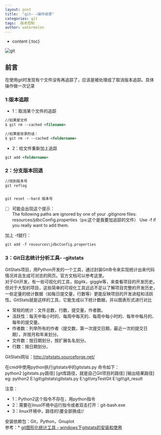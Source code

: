 ```yaml
---
layout: post
title:  "git— —操作收录"
categories: git
tags:  版本控制
author: watermelon
---
```

* content
{:toc}

![git](https://wx3.sinaimg.cn/mw1024/005xB1vLly1fyituez1nfj30k00b874x.jpg)
## 前言
在使用git时发现有个文件没有再追踪了，应该是被处理成了取消版本追踪。具体操作做一次记录



### 1:版本追踪

* 1：取消某个文件的追踪
```xml
//如果是文件 
$ git rm --cached <filename>
  
//如果是目录的话：
$ git rm -r --cached <foldername>
```

* 2：给文件重新加上追踪
```xml
git add <foldername>
```

### 2：分支版本回退
```xml
//找到版本号
git reflog 

  
git reset --hard 版本号
```

- [ ] 可能会出现这个提示：  
The following paths are ignored by one of your .gitignore files:
resources/jdbcConfig.properties（ps:这个是我要加追踪的文件）
Use -f if you really want to add them.

加上 -f就行：
```xml
git add -f resources\jdbcConfig.properties
```

### 3：Git日志统计分析工具- -gitstats
GitStats项目，用Python开发的一个工具，通过封装Git命令来实现统计出来代码情况并且生成可浏览的网页。官方文档可以参考这里。  
对于Git开发，有一些可视化的工具，如gitk，giggle等，来查看项目的开发历史。但对于大型的项目，这些简单的可视化工具远远不足以了解项目完整的开发历史，一些定量的统计数据（如每日提交量，行数等）更能反映项目的开发进程和活跃性。GitStats就是这样的工具，它能生成以下统计数据，并以图表形式进行对比

* 常规的统计：文件总数，行数，提交量，作者数。
* 活跃性：每天中每小时的、每周中每天的、每周中每小时的、每年中每月的、每年的提交量。
* 作者数：列举所有的作者（提交数，第一次提交日期，最近一次的提交日期），并按月和年来划分。
* 文件数：按日期划分，按扩展名名划分。
* 行数：按日期划分。  

GitStats网址：http://gitstats.sourceforge.net/

在cmd中使用python执行gitstats中的gitstats.py
命令如下：  
python2 [gitstats.py路径] [git库路径，就是自己Git项目的路径] [输出结果路径]
eg:
python2 E:\git\gitstats\gitstats.py E:\git\myTestGit E:\git\git_result

注意：
* 1：Python2这个指令不存在，用python指令
* 2：需要在linux环境中运行指令或者双击打开：git-bash.exe
* 3：linux环境中，路径的\要全部换成//

安装依赖包：Git，Python，Gnuplot  
参考：* [git图形化统计工具 - windows下gitstats的安装和使用](https://blog.csdn.net/fengyuansu656/article/details/72771178)  
